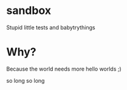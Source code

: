 sandbox
=======

Stupid little tests and babytrythings


Why?
====

Because the world needs more hello worlds ;)


so long so long

